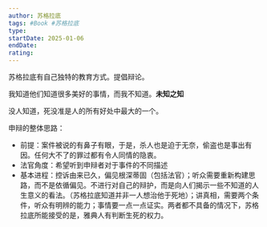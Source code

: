 ```yaml
---
author: 苏格拉底
tags: #Book #苏格拉底 
type:
startDate: 2025-01-06
endDate:
rating: 
---
```



苏格拉底有自己独特的教育方式。提倡辩论。

我知道他们知道很多美好的事情，而我不知道。**未知之知**

没人知道，死没准是人的所有好处中最大的一个。


申辩的整体思路：
- 前提：案件被说的有鼻子有眼，于是，杀人也是迫于无奈，偷盗也是事出有因。任何大不了的罪过都有令人同情的隐衷。
- 法官角度：希望听到申辩者对于事件的不同描述
- 基本进程：控诉由来已久，偏见根深蒂固（包括法官）；听众需要重新构建思路，而不是依循偏见。不进行对自己的辩护，而是向人们揭示一些不知道的人生意义的看法。（苏格拉底知道并非一人想治他于死地）；讲真相，需要两个条件，听众有明辨的能力；事情要一点一点证实。两者都不具备的情况下，苏格拉底所能接受的是，雅典人有判断生死的权力。





